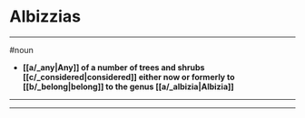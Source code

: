# Albizzias
---
#noun
- **[[a/_any|Any]] of a number of trees and shrubs [[c/_considered|considered]] either now or formerly to [[b/_belong|belong]] to the genus [[a/_albizia|Albizia]]**
---
---
